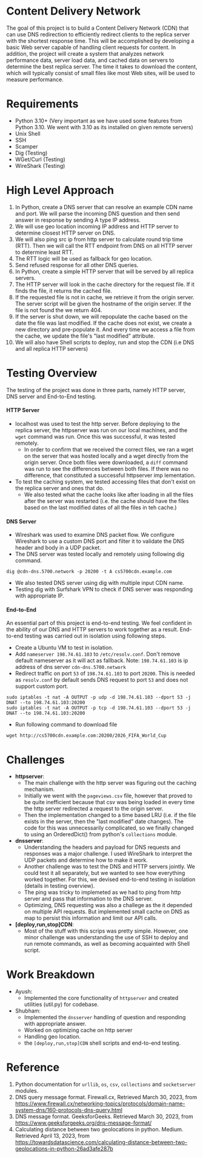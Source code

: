 # Content Delivery Network
The goal of this project is to build a Content Delivery Network (CDN) that can use DNS redirection to efficiently redirect clients to the replica server with the shortest response time. This will be accomplished by developing a basic Web server capable of handling client requests for content. In addition, the project will create a system that analyzes network performance data, server load data, and cached data on servers to determine the best replica server. The time it takes to download the content, which will typically consist of small files like most Web sites, will be used to measure performance.

# Requirements
- Python 3.10+ (Very important as we have used some features from Python 3.10. We went with 3.10 as its installed on given remote servers)
- Unix Shell
- SSH
- Scamper
- Dig (Testing)
- WGet/Curl (Testing)
- WireShark (Testing)

# High Level Approach
1. In Python, create a DNS server that can resolve an example CDN name and port. We will parse the incoming DNS question and then send answer in response by sending A type IP address.
2. We will use geo location incoming IP address and HTTP server to determine closest HTTP server on DNS.
3. We will also ping src ip from http server to calculate round trip time (RTT). Then we will call the RTT endpoint from DNS on all HTTP server to determine least RTT.
4. The RTT logic will be used as fallback for geo location.
5. Send refused response for all other DNS queries.
6. In Python, create a simple HTTP server that will be served by all replica servers.
7. The HTTP server will look in the cache directory for the request file. If it finds the file, it returns the cached file.
8. If the requested file is not in cache, we retrieve it from the origin server. The server script will be given the hostname of the origin server. If the file is not found the we return 404.
9. If the server is shut down, we will repopulate the cache based on the date the file was last modified. If the cache does not exist, we create a new directory and pre-populate it. And every time we access a file from the cache, we update the file's "last modified" attribute.
10. We will also have Shell scripts to deploy, run and stop the CDN (i.e DNS and all replica HTTP servers)

# Testing Overview
The testing of the project was done in three parts, namely HTTP server, DNS server and End-to-End testing.

#### HTTP Server
- localhost was used to test the http server. Before deploying to the replica server, the httpserver was run on our
local machines, and the `wget` command was run. Once this was successful, it was tested remotely.
  - In order to confirm that we received the correct files, we ran a wget on the server that was hosted
  locally and a wget directly from the origin server. Once both files were downloaded, a `diff` command was run
  to see the differences between both files. If there was no difference, that constituted a successful httpserver imp
  lementation.
- To test the caching system, we tested accessing files that don't exist on the replica server and ones that do.
  - We also tested what the cache looks like after loading in all the files after the server was restarted (i.e. the cache
  should have the files based on the last modified dates of all the files in teh cache.)

#### DNS Server
- Wireshark was used to examine DNS packet flow. We configure Wireshark to use a custom DNS port and filter it to validate the DNS header and body in a UDP packet.
- The DNS server was tested locally and remotely using following dig command.
```
dig @cdn-dns.5700.network -p 20200 -t A cs5700cdn.example.com
```
- We also tested DNS server using dig with multiple input CDN name.
- Testing dig with Surfshark VPN to check if DNS server was responding with appropriate IP.

#### End-to-End
An essential part of this project is end-to-end testing. We feel confident in the ability of our DNS and HTTP servers to work together as a result. End-to-end testing was carried out in isolation using following steps.

- Create a Ubuntu VM to test in isolation.
- Add `nameserver 198.74.61.103` to `/etc/resolv.conf`. Don't remove default nameserver as it will act as fallback. Note: `198.74.61.103` is ip address of dns server `cdn-dns.5700.network`
- Redirect traffic on port `53` of `198.74.61.103` to port `20200`. This is needed as `resolv.conf` by default sends DNS request to port `53` and does not support custom port.
```
sudo iptables -t nat -A OUTPUT -p udp -d 198.74.61.103 --dport 53 -j DNAT --to 198.74.61.103:20200
sudo iptables -t nat -A OUTPUT -p tcp -d 198.74.61.103 --dport 53 -j DNAT --to 198.74.61.103:20200
```
- Run following command to download file
```
wget http://cs5700cdn.example.com:20200/2026_FIFA_World_Cup
```

# Challenges
- **httpserver**: 
  - The main challenge with the http server was figuring out the caching mechanism.
  - Initially we went with the `pageviews.csv` file, however that proved to be quite inefficient because
that csv was being loaded in every time the http server redirected a request to the origin server.
  - Then the implementation changed to a time based LRU (i.e. if the file exists in the server, then the "last modified" date changes). The code for this was unnecessarily complicated, so we finally changed to using an OrderedDict() from python's `collections` module.
- **dnsserver**: 
  - Understanding the headers and payload for DNS requests and responses was a major challenge. I used WireShark to interpret the UDP packets and determine how to make it work. 
  - Another challenge was to test the DNS and HTTP servers jointly. We could test it all separately, but we wanted to see how everything worked together. For this, we devised end-to-end testing in isolation (details in testing overview).
  - The ping was tricky to implemeted as we had to ping from http server and pass that information to the DNS server.
  - Optimizing, DNS requesting was also a challege as the it depended on multiple API requests. But implemented small cache on DNS as map to persist this information and limit our API calls.
- **[deploy,run,stop]CDN**: 
  - Most of the stuff with this scrips was pretty simple. However, one minor challenge was understanding the use of SSH to deploy and run remote commands, as well as becoming acquainted with Shell script.

# Work Breakdown
- Ayush: 
  - Implemented the core functionality of `httpserver` and created utilities (util.py) for codebase.
- Shubham: 
  - Implemented the `dnsserver` handling of question and responding with appropriate answer.
  - Worked on optimizing cache on http server
  - Handling geo location.
  - the `[deploy,run,stop]CDN` shell scripts and end-to-end testing.

# Reference
1. Python documentation for `urllib`, `os`, `csv`, `collections` and `socketserver` modules.
2. DNS query message format. Firewall.cx, Retrieved March 30, 2023, from https://www.firewall.cx/networking-topics/protocols/domain-name-system-dns/160-protocols-dns-query.html 
3. DNS message format. GeeksforGeeks. Retrieved March 30, 2023, from https://www.geeksforgeeks.org/dns-message-format/ 
4. Calculating distance between two geolocations in python. Medium. Retrieved April 13, 2023, from https://towardsdatascience.com/calculating-distance-between-two-geolocations-in-python-26ad3afe287b 
